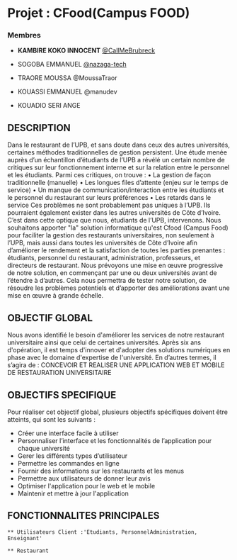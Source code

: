 
# Projet : CFood(Campus FOOD)

### Membres

 * **KAMBIRE KOKO INNOCENT** [@CallMeBrubreck](https://github.com/CallMeBrubeck/)

 * SOGOBA EMMANUEL [@nazaga-tech](https://github.com/nazaga-tech/)

 * TRAORE MOUSSA @MoussaTraor

 * KOUASSI EMMANUEL @manudev

 * KOUADIO SERI ANGE 

 ## DESCRIPTION

Dans le restaurant de l’UPB, et sans doute dans ceux des autres universités, certaines méthodes traditionnelles de gestion persistent. Une étude menée auprès d’un échantillon d’étudiants de l’UPB a révélé un certain nombre de critiques sur leur fonctionnement interne et sur la relation entre le personnel et les étudiants. Parmi ces critiques, on trouve :
•	La gestion de façon traditionnelle (manuelle)
•	Les longues files d’attente (enjeu sur le temps de service)
•	Un manque de communication/interaction entre les étudiants et le personnel du restaurant sur leurs préférences
•	Les retards dans le service
Ces problèmes ne sont probablement pas uniques à l’UPB. Ils pourraient également exister dans les autres universités de Côte d’Ivoire.
C’est dans cette optique que nous, étudiants de l’UPB, intervenons. Nous souhaitons apporter "la" solution informatique qu'est Cfood (Campus Food) pour faciliter la gestion des restaurants universitaires, non seulement à l’UPB, mais aussi dans toutes les universités de Côte d’Ivoire afin d’améliorer le rendement et la satisfaction de toutes les parties prenantes : étudiants, personnel du restaurant, administration, professeurs, et directeurs de restaurant.
Nous prévoyons une mise en œuvre progressive de notre solution, en commençant par une ou deux universités avant de l’étendre à d’autres. Cela nous permettra de tester notre solution, de résoudre les problèmes potentiels et d’apporter des améliorations avant une mise en œuvre à grande échelle.

## OBJECTIF GLOBAL

Nous avons identifié le besoin d'améliorer les services de notre restaurant universitaire ainsi que celui de certaines universités. Après six ans d'opération, il est temps d'innover et d'adopter des solutions numériques en phase avec le domaine d'expertise de l'université.
En d’autres termes, il s’agira de :
              CONCEVOIR ET REALISER UNE APPLICATION WEB ET MOBILE 
              DE RESTAURATION UNIVERSITAIRE

## OBJECTIFS SPECIFIQUE

Pour réaliser cet objectif global, plusieurs objectifs spécifiques doivent être atteints, qui sont les suivants :
-	Créer une interface facile à utiliser
-	Personnaliser l’interface et les fonctionnalités de l’application pour chaque université
-	Gerer les différents types d’utilisateur
-	Permettre les commandes en ligne
-	Fournir des informations sur les restaurants et les menus
-	Permettre aux utilisateurs de donner leur avis
-	Optimiser l'application pour le web et le mobile
-	Maintenir et mettre à jour l'application

## FONCTIONNALITES PRINCIPALES
    ** Utilisateurs Client :'Etudiants, PersonnelAdministration, Enseignant'

    ** Restaurant
      
    


